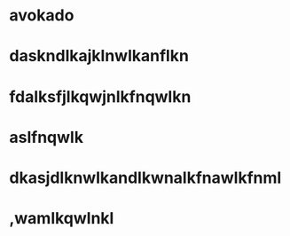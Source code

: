 # avokado
# daskndlkajklnwlkanflkn
# fdalksfjlkqwjnlkfnqwlkn
# aslfnqwlk
# dkasjdlknwlkandlkwnalkfnawlkfnml
# ,wamlkqwlnkl
